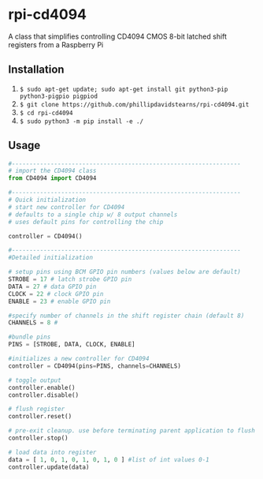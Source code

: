 # rpi-cd4094

A class that simplifies controlling CD4094 CMOS 8-bit latched shift registers from a Raspberry Pi

## Installation

1. `$ sudo apt-get update; sudo apt-get install git python3-pip python3-pigpio pigpiod`
1. `$ git clone https://github.com/phillipdavidstearns/rpi-cd4094.git`
1. `$ cd rpi-cd4094`
1. `$ sudo python3 -m pip install -e ./`

## Usage

```python
#-----------------------------------------------------------------
# import the CD4094 class
from CD4094 import CD4094

#-----------------------------------------------------------------
# Quick initialization
# start new controller for CD4094
# defaults to a single chip w/ 8 output channels
# uses default pins for controlling the chip

controller = CD4094()

#-----------------------------------------------------------------
#Detailed initialization

# setup pins using BCM GPIO pin numbers (values below are default)
STROBE = 17 # latch strobe GPIO pin
DATA = 27 # data GPIO pin
CLOCK = 22 # clock GPIO pin
ENABLE = 23 # enable GPIO pin

#specify number of channels in the shift register chain (default 8)
CHANNELS = 8 # 

#bundle pins
PINS = [STROBE, DATA, CLOCK, ENABLE]

#initializes a new controller for CD4094
controller = CD4094(pins=PINS, channels=CHANNELS)

# toggle output
controller.enable()
controller.disable()

# flush register
controller.reset()

# pre-exit cleanup. use before terminating parent application to flush output
controller.stop()

# load data into register
data = [ 1, 0, 1, 0, 1, 0, 1, 0 ] #list of int values 0-1
controller.update(data)
```
